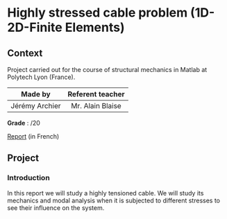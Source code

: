 # Highly stressed cable problem (1D-2D-Finite Elements)
## Context
Project carried out for the course of structural mechanics in Matlab at Polytech Lyon (France).

| Made by | Referent teacher | 
| ------------- |:-------------:|
| Jérémy Archier | Mr. Alain Blaise |

**Grade** : /20

[Report](Structural-mechanics/Report/Rapport_mecanique_des_structures.pdf) (in French)


## Project
### Introduction
In this report we will study a highly tensioned cable. We will study its mechanics and modal analysis when it is subjected to different stresses to see their influence on the system.
